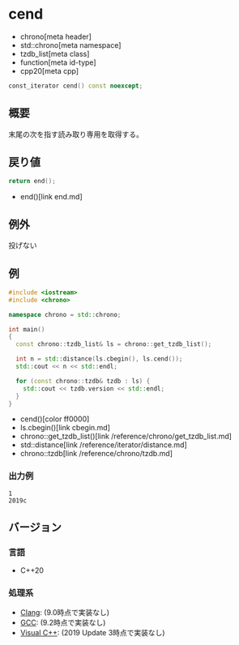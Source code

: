 # cend
* chrono[meta header]
* std::chrono[meta namespace]
* tzdb_list[meta class]
* function[meta id-type]
* cpp20[meta cpp]

```cpp
const_iterator cend() const noexcept;
```

## 概要
末尾の次を指す読み取り専用を取得する。


## 戻り値
```cpp
return end();
```
* end()[link end.md]


## 例外
投げない


## 例
```cpp example
#include <iostream>
#include <chrono>

namespace chrono = std::chrono;

int main()
{
  const chrono::tzdb_list& ls = chrono::get_tzdb_list();

  int n = std::distance(ls.cbegin(), ls.cend());
  std::cout << n << std::endl;

  for (const chrono::tzdb& tzdb : ls) {
    std::cout << tzdb.version << std::endl;
  }
}
```
* cend()[color ff0000]
* ls.cbegin()[link cbegin.md]
* chrono::get_tzdb_list()[link /reference/chrono/get_tzdb_list.md]
* std::distance[link /reference/iterator/distance.md]
* chrono::tzdb[link /reference/chrono/tzdb.md]

### 出力例
```
1
2019c
```

## バージョン
### 言語
- C++20

### 処理系
- [Clang](/implementation.md#clang): (9.0時点で実装なし)
- [GCC](/implementation.md#gcc): (9.2時点で実装なし)
- [Visual C++](/implementation.md#visual_cpp): (2019 Update 3時点で実装なし)

